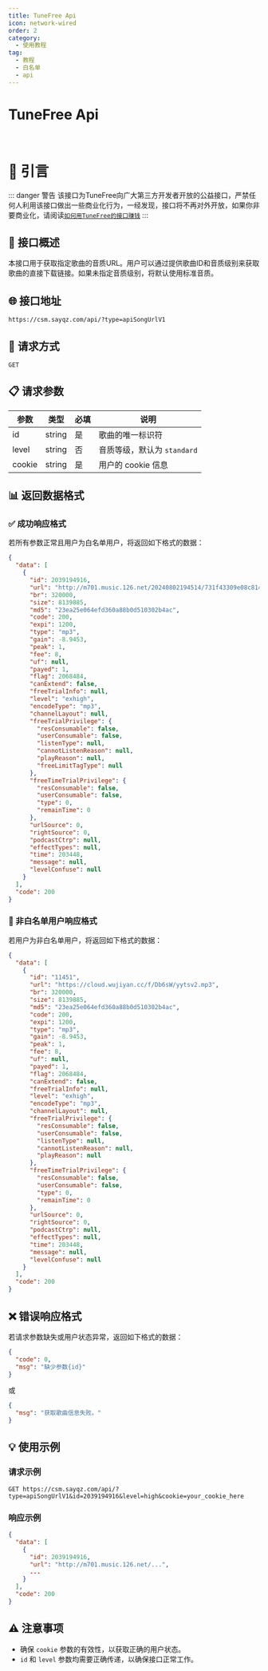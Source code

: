 ```yaml
---
title: TuneFree Api
icon: network-wired
order: 2
category:
  - 使用教程
tag:
  - 教程
  - 白名单
  - api
---
```

# TuneFree Api

<br>

# 🪽 引言
::: danger 警告
该接口为TuneFree向广大第三方开发者开放的公益接口，严禁任何人利用该接口做出一些商业化行为，一经发现，接口将不再对外开放，如果你非要商业化，请阅读[`如何用TuneFree的接口赚钱`](https://cn.bing.com/search?q=%E6%88%B7%E5%8F%A3%E6%9C%AC%E5%8F%AA%E6%9C%89%E4%B8%80%E4%B8%AA%E4%BA%BA%E6%80%8E%E4%B9%88%E5%8A%9E)
:::
## 🎵 接口概述
本接口用于获取指定歌曲的音质URL。用户可以通过提供歌曲ID和音质级别来获取歌曲的直接下载链接。如果未指定音质级别，将默认使用标准音质。
## 🌐 接口地址
```
https://csm.sayqz.com/api/?type=apiSongUrlV1
```

## 📡 请求方式
```
GET
```

## 📋 请求参数

| 参数   | 类型   | 必填 | 说明                       |
| ------ | ------ | ---- | -------------------------- |
| id     | string | 是   | 歌曲的唯一标识符          |
| level  | string | 否   | 音质等级，默认为 `standard` |
| cookie | string | 是   | 用户的 cookie 信息        |

## 📊 返回数据格式

### ✅ 成功响应格式
若所有参数正常且用户为白名单用户，将返回如下格式的数据：
```json
{
  "data": [
    {
      "id": 2039194916,
      "url": "http://m701.music.126.net/20240802194514/731f43309e08c814d6cb4d633a71f22a/jdymusic/obj/wo3DlMOGwrbDjj7DisKw/26744497920/1fbb/0ae7/2a3a/23ea25e064efd360a88b0d510302b4ac.mp3",
      "br": 320000,
      "size": 8139885,
      "md5": "23ea25e064efd360a88b0d510302b4ac",
      "code": 200,
      "expi": 1200,
      "type": "mp3",
      "gain": -8.9453,
      "peak": 1,
      "fee": 8,
      "uf": null,
      "payed": 1,
      "flag": 2068484,
      "canExtend": false,
      "freeTrialInfo": null,
      "level": "exhigh",
      "encodeType": "mp3",
      "channelLayout": null,
      "freeTrialPrivilege": {
        "resConsumable": false,
        "userConsumable": false,
        "listenType": null,
        "cannotListenReason": null,
        "playReason": null,
        "freeLimitTagType": null
      },
      "freeTimeTrialPrivilege": {
        "resConsumable": false,
        "userConsumable": false,
        "type": 0,
        "remainTime": 0
      },
      "urlSource": 0,
      "rightSource": 0,
      "podcastCtrp": null,
      "effectTypes": null,
      "time": 203448,
      "message": null,
      "levelConfuse": null
    }
  ],
  "code": 200
}
```

### 🚫 非白名单用户响应格式
若用户为非白名单用户，将返回如下格式的数据：
```json
{
  "data": [
    {
      "id": "11451",
      "url": "https://cloud.wujiyan.cc/f/Db6sW/yytsv2.mp3",
      "br": 320000,
      "size": 8139885,
      "md5": "23ea25e064efd360a88b0d510302b4ac",
      "code": 200,
      "expi": 1200,
      "type": "mp3",
      "gain": -8.9453,
      "peak": 1,
      "fee": 8,
      "uf": null,
      "payed": 1,
      "flag": 2068484,
      "canExtend": false,
      "freeTrialInfo": null,
      "level": "exhigh",
      "encodeType": "mp3",
      "channelLayout": null,
      "freeTrialPrivilege": {
        "resConsumable": false,
        "userConsumable": false,
        "listenType": null,
        "cannotListenReason": null,
        "playReason": null
      },
      "freeTimeTrialPrivilege": {
        "resConsumable": false,
        "userConsumable": false,
        "type": 0,
        "remainTime": 0
      },
      "urlSource": 0,
      "rightSource": 0,
      "podcastCtrp": null,
      "effectTypes": null,
      "time": 203448,
      "message": null,
      "levelConfuse": null
    }
  ],
  "code": 200
}
```

## ❌ 错误响应格式
若请求参数缺失或用户状态异常，返回如下格式的数据：
```json
{
  "code": 0,
  "msg": "缺少参数{id}"
}
```
或
```json
{
  "msg": "获取歌曲信息失败。"
}
```

## 💡 使用示例
### 请求示例
```
GET https://csm.sayqz.com/api/?type=apiSongUrlV1&id=2039194916&level=high&cookie=your_cookie_here
```

### 响应示例
```json
{
  "data": [
    {
      "id": 2039194916,
      "url": "http://m701.music.126.net/...",
      ...
    }
  ],
  "code": 200
}
```

## ⚠️ 注意事项
- 确保 `cookie` 参数的有效性，以获取正确的用户状态。
- `id` 和 `level` 参数均需要正确传递，以确保接口正常工作。